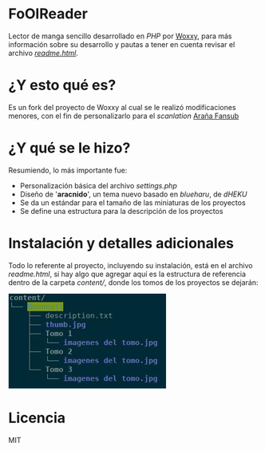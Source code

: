 # FoOlReader
Lector de manga sencillo desarrollado en *PHP* por [Woxxy](https://github.com/woxxy/FoOlReader), para más información sobre su desarrollo y pautas a tener en cuenta revisar el archivo *[readme.html](readme.html)*.
# ¿Y esto qué es?
Es un fork del proyecto de Woxxy al cual se le realizó modificaciones menores, con el fin de personalizarlo para el *scanlation* [Araña Fansub](http://aranafansub.moe)
# ¿Y qué se le hizo?
Resumiendo, lo más importante fue:
- Personalización básica del archivo *settings.php*
- Diseño de '**aracnido**', un tema nuevo basado en *blueharu*, de *dHEKU*
- Se da un estándar para el tamaño de las miniaturas de los proyectos
- Se define una estructura para la descripción de los proyectos
# Instalación y detalles adicionales
Todo lo referente al proyecto, incluyendo su instalación, está en el archivo *readme.html*, si hay algo que agregar aquí es la estructura de referencia dentro de la carpeta *content/*, donde los tomos de los proyectos se dejarán:

![content](https://raw.githubusercontent.com/CositasVarias/FoOlReader/master/content.jpg)

# Licencia 
MIT
